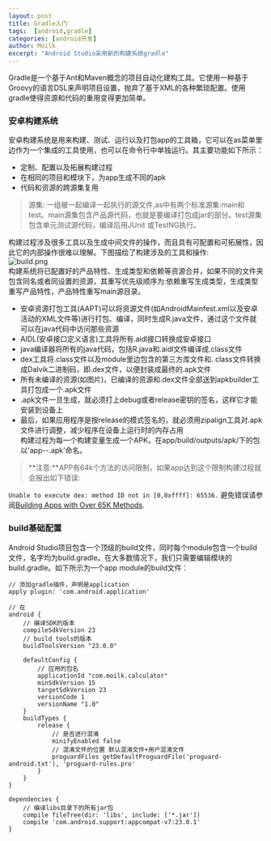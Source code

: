 ```yaml
---
layout: post
title: Gradle入门
tags:  [android,gradle]
categories: [android开发]
author: Moilk
excerpt: "Android Studio采用新的构建系统gradle"
---
```

Gradle是一个基于Ant和Maven概念的项目自动化建构工具。它使用一种基于Groovy的语言DSL来声明项目设置，抛弃了基于XML的各种繁琐配置。使用gradle使得资源和代码的重用变得更加简单。

### 安卓构建系统
安卓构建系统是用来构建、测试、运行以及打包app的工具箱，它可以在as菜单里边作为一个集成的工具使用，也可以在命令行中单独运行。其主要功能如下所示：

* 定制、配置以及拓展构建过程
* 在相同的项目和模块下，为app生成不同的apk
* 代码和资源的跨源集复用

> 源集: 一组被一起编译一起执行的源文件,as中有两个标准源集:main和test。main源集包含产品源代码，也就是要编译打包成jar的部分。test源集包含单元测试源代码，编译后用JUnit 或TestNG执行。  

构建过程涉及很多工具以及生成中间文件的操作，而且具有可配置和可拓展性，因此它的内部操作很难以理解。下图描绘了构建涉及的工具和操作:  
![build.png](http://duras.wang/Blog/assets/images/build.png)  
构建系统将已配置好的产品特性、生成类型和依赖等资源合并，如果不同的文件夹包含同名或者同设置的资源，其重写优先级顺序为:依赖重写生成类型，生成类型重写产品特性，产品特性重写main源目录。  

* 安卓资源打包工具(AAPT)可以将资源文件(如AndroidMainfest.xml以及安卓活动的XML文件等)进行打包、编译，同时生成R.java文件，通过这个文件就可以在java代码中访问那些资源  
* AIDL(安卓接口定义语言)工具将所有.aidl接口转换成安卓接口  
* java编译器将所有的java代码，包括R.java和.aidl文件编译成.class文件  
* dex工具将.class文件以及module里边包含的第三方库文件和.  class文件转换成Dalvik二进制码，即.dex文件，以便封装成最终的.apk文件
* 所有未编译的资源(如图片)，已编译的资源和.dex文件全部送到apkbuilder工具打包成一个.apk文件  
* .apk文件一旦生成，就必须打上debug或者release密钥的签名，这样它才能安装到设备上  
* 最后，如果应用程序是按release的模式签名的，就必须用zipalign工具对.apk文件进行调整，减少程序在设备上运行时的内存占用  
构建过程为每一个构建变量生成一个APK，在app/build/outputs/apk/下的包以'app-<flavor>-<buildtype>.apk'命名。
  
> **注意:**APP有64k个方法的访问限制，如果app达到这个限制构建过程就会报出如下错误:

`Unable to execute dex: method ID not in [0,0xffff]: 65536.`
避免错误请参阅[Building Apps with Over 65K Methods](http://developer.android.com/tools/building/multidex.html).


### build基础配置
Android Studio项目包含一个顶级的build文件，同时每个module包含一个build文件，名字均为build.gradle。在大多数情况下，我们只需要编辑模块的build.gradle。如下所示为一个app module的build文件：

```grooxy
// 添加gradle插件，声明是application
apply plugin: 'com.android.application'

// 在
android {
    // 编译SDK的版本
    compileSdkVersion 23
    // build tools的版本
    buildToolsVersion "23.0.0"

    defaultConfig {
        // 应用的包名
        applicationId "com.moilk.calculator"
        minSdkVersion 15
        targetSdkVersion 23
        versionCode 1
        versionName "1.0"
    }
    buildTypes {
        release {
            // 是否进行混淆
            minifyEnabled false
            // 混淆文件的位置 默认混淆文件+用户混淆文件
            proguardFiles getDefaultProguardFile('proguard-android.txt'), 'proguard-rules.pro'
        }
    }
}

dependencies {
    // 编译libs目录下的所有jar包
    compile fileTree(dir: 'libs', include: ['*.jar'])
    compile 'com.android.support:appcompat-v7:23.0.1'
}
```